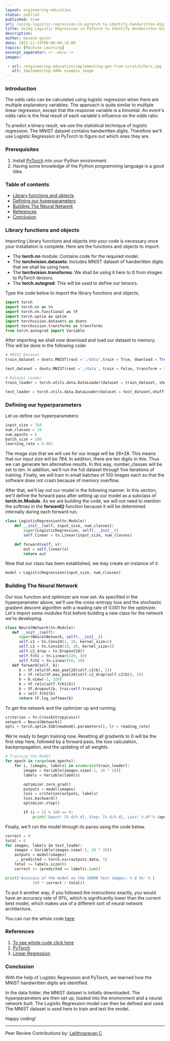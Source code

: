 ```yaml
---
layout: engineering-education
status: publish
published: true
url: /using-logistic-regression-in-pytorch-to-identify-handwritten-digits/
title: Using Logistic Regression in PyTorch to Identify Handwritten Digits
description: 
author: masese-gavin
date: 2021-11-19T00:00:00-18:00
topics: [Machine Learning]
excerpt_separator: <!--more-->
images:

 - url: /engineering-education/implementing-gan-from-scratch/hero.jpg
   alt: Implementing GANs example image
---
```


### Introduction
The odds ratio can be calculated using logistic regression when there are multiple explanatory variables. The approach is quite similar to multiple linear regression, except that the response variable is a binomial. An event's odds ratio is the final result of each variable's influence on the odds ratio.

To predict a binary result, we use the statistical technique of logistic regression. The MNIST dataset contains handwritten digits. Therefore we'll use Logistic Regression in PyTorch to figure out which ones they are.

### Prerequisites
1. Install [PyTorch](https://pytorch.org/) into your Python environment.
2. Having some knowledge of the Python programming language is a good idea.

### Table of contents
- [Library functions and objects](#library-functions-and-objects)
- [Defining our hyperparameters](#defining-our-hyperparameters)
- [Building The Neural Network](#building-the-neural-network)
- [References ](#references )
- [Conclusion](#conclusion)
 
### Library functions and objects
Importing Library functions and objects into your code is necessary once your installation is complete.
Here are the functions and objects to import:

- The **torch.nn** module: Contains code for the required model.
- The **torchvision.datasets**: Includes MNIST dataset of handwritten digits that we shall be using here.
- The **torchvision.transforms**: We shall be using it here to tt from images to PyTorch tensors.
- The **torch.autograd**: This will be used to define our tensors.

Type the code below to import the library functions and objects;
```Python
import torch
import torch.nn as tn
import torch.nn.functional as tF
import torch.optim as optim
import torchvision.datasets as dsets
import torchvision.transforms as transforms
from torch.autograd import Variable

```
After importing we shall now download and load our dataset to memory. This will be done in the following code:
```Python
# MNIST Dataset 
train_dataset = dsets.MNIST(root ='./data',train = True, download = True)

test_dataset = dsets.MNIST(root ='./data', train = False, transform = transforms.ToTensor())

# Dataset Loader 
train_loader = torch.utils.data.DataLoader(dataset = train_dataset, shuffle = True)

test_loader = torch.utils.data.DataLoader(dataset = test_dataset,shuffle = False)
```
### Defining our hyperparameters
Let us define our hyperparameters:
```Python
input_size = 784
num_classes = 10
num_epochs = 5
batch_size = 100
learning_rate = 0.001

```
The image size that we will use for our image will be 28*28. This means that our input size will be 784. In addition, there are ten digits in this. Thus we can generate ten alternative results. In this way, number_classes will be set to ten. In addition, we'll run the full dataset through five iterations of training. Finally, we will train in small batches of 100 images each so that the software does not crash because of memory overflow.

After that, we'll lay out our model in the following manner. In this section, we'll define the forward pass after setting up our model as a subclass of **torch.tn.Module**. As we are building the code, we will not need to mention the softmax in the **forward()** function because it will be determined internally during each forward run.
```Python
class LogisticRegression(tn.Module):
	def __init__(self, input_size, num_classes):
		super(LogisticRegression, self).__init__()
		self.linear = tn.Linear(input_size, num_classes)

	def forward(self, x):
		out = self.linear(x)
		return out
```
Now that our class has been established, we may create an instance of it.
```Python
model = LogisticRegression(input_size, num_classes)
```
### Building The Neural Network
Our loss function and optimizer are now set. As specified in the hyperparameter above, we'll use the cross-entropy loss and the stochastic gradient descent algorithm with a reading rate of 0.001 for the optimizer.
Let's import some modules first before building a new class for the network we're developing.
```python
class NeuralNetwork(tn.Module):
   def __init__(self):
      super(NeuralNetwork, self).__init__()
      self.c1 = tn.Conv2d(1, 10, kernel_size=5)
      self.c2 = tn.Conv2d(10, 20, kernel_size=5)
      self.c2_drop = tn.Dropout2d()
      self.fch1 = tn.Linear(320, 50)
      self.fch2 = tn.Linear(50, 10)
   def forward(self, b):
      b = tF.relu(tF.max_pool2d(self.c1(b), 2))
      b = tF.relu(tF.max_pool2d(self.c2_drop(self.c2(b)), 2))
      b = b.view(-1, 320)
      b = tF.relu(self.fch1(b))
      b = tF.dropout(b, trai=self.training)
      b = self.fch2(b)
      return tF.log_softmax(b)
```
To get the network and the optimizer up and running;
```python
criterion = tn.CrossEntropyLoss()
network = NeuralNetwork()
opti = torch.optim.SGD(newmodel.parameters(), lr = reading_rate)
```
We're ready to begin training now. Resetting all gradients to 0 will be the first step here, followed by a forward pass, the loss calculation, backpropagation, and the updating of all weights.
```python
# Training the Model
for epoch in range(num_epochs):
	for i, (images, labels) in enumerate(train_loader):
		images = Variable(images.view(-1, 28 * 28))
		labels = Variable(labels)

		optimizer.zero_grad()
		outputs = model(images)
		loss = criterion(outputs, labels)
		loss.backward()
		optimizer.step()

		if (i + 1) % 100 == 0:
			print('Epoch: [% d/% d], Step: [% d/% d], Loss: %.4f'% (epoch + 1, num_epochs, i + 1, len(train_dataset) // batch_size, loss.data))
```
Finally, we'll run the model through its paces using the code below.
```Python
correct = 0
total = 0
for images, labels in test_loader:
	images = Variable(images.view(-1, 28 * 28))
	outputs = model(images)
	_, predicted = torch.max(outputs.data, 1)
	total += labels.size(0)
	correct += (predicted == labels).sum()

print('Accuracy of the model on the 10000 test images: % d %%' % (
			100 * correct / total))

```
To put it another way, if you followed the instructions exactly, you would have an accuracy rate of 91%, which is significantly lower than the current best model, which makes use of a different sort of neural network architecture.

You can run the whole code [here](https://colab.research.google.com/drive/1eL6a4_QxAZxqLV83vJOsLkPF09hYwThn?usp=sharing)

### References 
1. [To see whole code click here](https://colab.research.google.com/drive/1eL6a4_QxAZxqLV83vJOsLkPF09hYwThn?usp=sharing)
2. [PyTorch](https://drive.google.com/drive/folders/0B41Zbb4c8HVyUndGdGdJSXd5d3M?resourcekey=0-s90CYmIbmbqbO1Mvtwmlog)
3. [Linear Regression](https://machinelearningmastery.com/linear-regression-for-machine-learning/)
### Conclusion
With the help of Logistic Regression and PyTorch, we learned how the MNIST handwritten digits are identified.

In the data folder, the MNIST dataset is initially downloaded. The hyperparameters are then set up, loaded into the environment and a neural network built. The Logistic Regression model can then be defined and used. The MNIST dataset is used here to train and test the model.

Happy coding!

---
Peer Review Contributions by: [Lalithnarayan C](/engineering-education/authors/lalithnarayan-c/)

